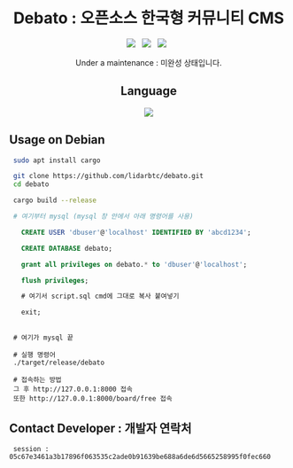 <div align=center>
 
# Debato : 오픈소스 한국형 커뮤니티 CMS
 <p>
 <img src="https://img.shields.io/github/stars/lidarbtc/dongbaek-life?color=%23DF0067&style=for-the-badge"/> &nbsp;
 <img src="https://img.shields.io/github/forks/lidarbtc/dongbaek-life?color=%239999FF&style=for-the-badge"/> &nbsp;
 <img src="https://img.shields.io/github/license/lidarbtc/dongbaek-life?color=%23E8E8E8&style=for-the-badge"/> &nbsp;

Under a maintenance : 미완성 상태입니다.

## Language</br>

<img src="https://img.shields.io/badge/Rust-black?style=for-the-badge&logo=rust&logoColor=#E57324"/></br>

</div>

## Usage on Debian

```sh
 sudo apt install cargo

 git clone https://github.com/lidarbtc/debato.git
 cd debato

 cargo build --release

 # 여기부터 mysql (mysql 창 안에서 아래 명령어를 사용)
```

```SQL
   CREATE USER 'dbuser'@'localhost' IDENTIFIED BY 'abcd1234';

   CREATE DATABASE debato;

   grant all privileges on debato.* to 'dbuser'@'localhost';

   flush privileges;

   # 여기서 script.sql cmd에 그대로 복사 붙여넣기

   exit;
```

```

 # 여기가 mysql 끝

 # 실행 명령어
 ./target/release/debato
 
 # 접속하는 방법
 그 후 http://127.0.0.1:8000 접속
 또한 http://127.0.0.1:8000/board/free 접속

```

## Contact Developer : 개발자 연락처

```
 session : 05c67e3461a3b17896f063535c2ade0b91639be688a6de6d5665258995f0fec660
```
